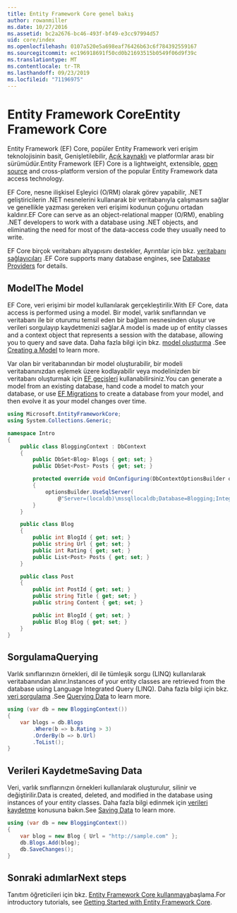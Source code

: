 ```yaml
---
title: Entity Framework Core genel bakış
author: rowanmiller
ms.date: 10/27/2016
ms.assetid: bc2a2676-bc46-493f-bf49-e3cc97994d57
uid: core/index
ms.openlocfilehash: 0107a520e5a698eaf76426b63c6f784392559167
ms.sourcegitcommit: ec196918691f50cd0b21693515b0549f06d9f39c
ms.translationtype: MT
ms.contentlocale: tr-TR
ms.lasthandoff: 09/23/2019
ms.locfileid: "71196975"
---
```

# <a name="entity-framework-core"></a><span data-ttu-id="adcf8-102">Entity Framework Core</span><span class="sxs-lookup"><span data-stu-id="adcf8-102">Entity Framework Core</span></span>

<span data-ttu-id="adcf8-103">Entity Framework (EF) Core, popüler Entity Framework veri erişim teknolojisinin basit, Genişletilebilir, [Açık kaynaklı](https://github.com/aspnet/EntityFrameworkCore) ve platformlar arası bir sürümüdür.</span><span class="sxs-lookup"><span data-stu-id="adcf8-103">Entity Framework (EF) Core is a lightweight, extensible, [open source](https://github.com/aspnet/EntityFrameworkCore) and cross-platform version of the popular Entity Framework data access technology.</span></span>

<span data-ttu-id="adcf8-104">EF Core, nesne ilişkisel Eşleyici (O/RM) olarak görev yapabilir, .NET geliştiricilerin .NET nesnelerini kullanarak bir veritabanıyla çalışmasını sağlar ve genellikle yazması gereken veri erişimi kodunun çoğunu ortadan kaldırır.</span><span class="sxs-lookup"><span data-stu-id="adcf8-104">EF Core can serve as an object-relational mapper (O/RM), enabling .NET developers to work with a database using .NET objects, and eliminating the need for most of the data-access code they usually need to write.</span></span>

<span data-ttu-id="adcf8-105">EF Core birçok veritabanı altyapısını destekler, Ayrıntılar için bkz. [veritabanı sağlayıcıları](providers/index.md) .</span><span class="sxs-lookup"><span data-stu-id="adcf8-105">EF Core supports many database engines, see [Database Providers](providers/index.md) for details.</span></span>

## <a name="the-model"></a><span data-ttu-id="adcf8-106">Model</span><span class="sxs-lookup"><span data-stu-id="adcf8-106">The Model</span></span>

<span data-ttu-id="adcf8-107">EF Core, veri erişimi bir model kullanılarak gerçekleştirilir.</span><span class="sxs-lookup"><span data-stu-id="adcf8-107">With EF Core, data access is performed using a model.</span></span> <span data-ttu-id="adcf8-108">Bir model, varlık sınıflarından ve veritabanı ile bir oturumu temsil eden bir bağlam nesnesinden oluşur ve verileri sorgulayıp kaydetmenizi sağlar.</span><span class="sxs-lookup"><span data-stu-id="adcf8-108">A model is made up of entity classes and a context object that represents a session with the database, allowing you to query and save data.</span></span> <span data-ttu-id="adcf8-109">Daha fazla bilgi için bkz. [model oluşturma](modeling/index.md) .</span><span class="sxs-lookup"><span data-stu-id="adcf8-109">See [Creating a Model](modeling/index.md) to learn more.</span></span>

<span data-ttu-id="adcf8-110">Var olan bir veritabanından bir model oluşturabilir, bir modeli veritabanınızdan eşlemek üzere kodlayabilir veya modelinizden bir veritabanı oluşturmak için [EF geçişleri](managing-schemas/migrations/index.md) kullanabilirsiniz.</span><span class="sxs-lookup"><span data-stu-id="adcf8-110">You can generate a model from an existing database, hand code a model to match your database, or use [EF Migrations](managing-schemas/migrations/index.md) to create a database from your model, and then evolve it as your model changes over time.</span></span>

``` csharp
using Microsoft.EntityFrameworkCore;
using System.Collections.Generic;

namespace Intro
{
    public class BloggingContext : DbContext
    {
        public DbSet<Blog> Blogs { get; set; }
        public DbSet<Post> Posts { get; set; }

        protected override void OnConfiguring(DbContextOptionsBuilder optionsBuilder)
        {
            optionsBuilder.UseSqlServer(
                @"Server=(localdb)\mssqllocaldb;Database=Blogging;Integrated Security=True");
        }
    }

    public class Blog
    {
        public int BlogId { get; set; }
        public string Url { get; set; }
        public int Rating { get; set; }
        public List<Post> Posts { get; set; }
    }

    public class Post
    {
        public int PostId { get; set; }
        public string Title { get; set; }
        public string Content { get; set; }

        public int BlogId { get; set; }
        public Blog Blog { get; set; }
    }
}
```

## <a name="querying"></a><span data-ttu-id="adcf8-111">Sorgulama</span><span class="sxs-lookup"><span data-stu-id="adcf8-111">Querying</span></span>

<span data-ttu-id="adcf8-112">Varlık sınıflarınızın örnekleri, dil ile tümleşik sorgu (LINQ) kullanılarak veritabanından alınır.</span><span class="sxs-lookup"><span data-stu-id="adcf8-112">Instances of your entity classes are retrieved from the database using Language Integrated Query (LINQ).</span></span> <span data-ttu-id="adcf8-113">Daha fazla bilgi için bkz. [veri sorgulama](querying/index.md) .</span><span class="sxs-lookup"><span data-stu-id="adcf8-113">See [Querying Data](querying/index.md) to learn more.</span></span>

``` csharp
using (var db = new BloggingContext())
{
    var blogs = db.Blogs
        .Where(b => b.Rating > 3)
        .OrderBy(b => b.Url)
        .ToList();
}
```

## <a name="saving-data"></a><span data-ttu-id="adcf8-114">Verileri Kaydetme</span><span class="sxs-lookup"><span data-stu-id="adcf8-114">Saving Data</span></span>

<span data-ttu-id="adcf8-115">Veri, varlık sınıflarınızın örnekleri kullanılarak oluşturulur, silinir ve değiştirilir.</span><span class="sxs-lookup"><span data-stu-id="adcf8-115">Data is created, deleted, and modified in the database using instances of your entity classes.</span></span> <span data-ttu-id="adcf8-116">Daha fazla bilgi edinmek için [verileri kaydetme](saving/index.md) konusuna bakın.</span><span class="sxs-lookup"><span data-stu-id="adcf8-116">See [Saving Data](saving/index.md) to learn more.</span></span>

``` csharp
using (var db = new BloggingContext())
{
    var blog = new Blog { Url = "http://sample.com" };
    db.Blogs.Add(blog);
    db.SaveChanges();
}
```

## <a name="next-steps"></a><span data-ttu-id="adcf8-117">Sonraki adımlar</span><span class="sxs-lookup"><span data-stu-id="adcf8-117">Next steps</span></span>

<span data-ttu-id="adcf8-118">Tanıtım öğreticileri için bkz. [Entity Framework Core kullanmaya](get-started/index.md)başlama.</span><span class="sxs-lookup"><span data-stu-id="adcf8-118">For introductory tutorials, see [Getting Started with Entity Framework Core](get-started/index.md).</span></span>

